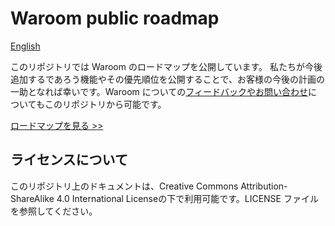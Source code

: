 # Waroom public roadmap

[English](https://github.com/topotal/waroom-roadmap)

このリポジトリでは Waroom のロードマップを公開しています。 私たちが今後追加するであろう機能やその優先順位を公開することで、お客様の今後の計画の一助となれば幸いです。Waroom についての[フィードバックやお問い合わせ](https://github.com/topotal/waroom-roadmap/discussions)についてもこのリポジトリから可能です。 

[ロードマップを見る >>](https://github.com/topotal/waroom-roadmap/projects/1)

## ライセンスについて

このリポジトリ上のドキュメントは、Creative Commons Attribution-ShareAlike 4.0 International Licenseの下で利用可能です。LICENSE ファイルを参照してください。